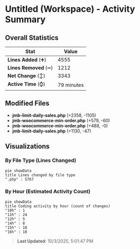 # Untitled (Workspace) - Activity Summary 

## Overall Statistics

| Stat                   | Value                                                             |
| ---------------------- | ----------------------------------------------------------------- |
| **Lines Added** (➕)   | 4555                                          |
| **Lines Removed** (➖) | 1212                                        |
| **Net Change** (↕)    | 3343                |
| **Active Time** (⌚)   | 79 minutes |


## Modified Files
- **jmb-limit-daily-sales.php** (+2358, -1105)
- **jmb-woocommerce-min-order.php** (+579, -60)
- **jmb-woocommerce-min-order.php** (+488, -0)
- **jmb-limit-daily-sales.php** (+1130, -47)

## Visualizations

### By File Type (Lines Changed)

```mermaid
pie showData
title Lines changed by file type
".php" : 5767
```

### By Hour (Estimated Activity Count)

```mermaid
pie showData
title Coding activity by hour (count of changes)
"10h" : 1
"11h" : 24
"12h" : 5
"14h" : 8
"15h" : 18
"16h" : 10
```


> **Last Updated:** 10/3/2025, 5:01:47 PM